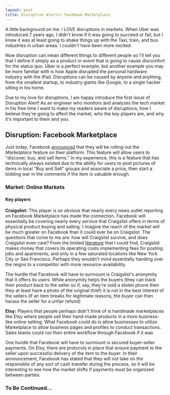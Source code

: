 ```yaml
---
layout: post
title: Disruption Alerts! Facebook Marketplace
---
```


A little background on me: I LOVE disruptions in markets. When Uber was introduced 7 years ago, I didn't know if it was going to succeed or fail, but I knew it was at least going to shake things up with the Taxi, train, and bus industries in urban areas. I couldn't have been more excited.

Now disruption can mean different things to different people so I'll tell you that I define it simply as a product or event that is going to cause discomfort for the status quo. Uber is a perfect example, but another example you may be more familiar with is how Apple disrupted the personal hardware industry with the iPad. Disruptions can be caused by anyone and anything, from the smallest startup, to industry giants like Google, to a single hacker sitting in his home.

Due to my love for disruptions, I am happy introduce the first issue of Disruption Alert! As an engineer who monitors and analyzes the tech market in his free time I want to make my readers aware of disruptions, how I believe they're going to affect the market, who the key players are, and why it's important to them and you.

## Disruption: Facebook Marketplace

Just today, Facebook [announced](http://newsroom.fb.com/news/2016/10/introducing-marketplace-buy-and-sell-with-your-local-community/) that they will be rolling out the <i>Marketplace</i> feature on their platform. This feature will allow users to "discover, buy, and sell items." In my experience, this is a feature that has technically always existed due to the ability for users to post pictures of items in local "Buy and Sell" groups and associate a price, then start a bidding war in the comments if the item is valuable enough.

### Market: Online Markets
#### Key players
<b>Craigslist:</b>
This player is so obvious that nearly every news outlet reporting on Facebook Marketplace has made the connection. Facebook will essentially be covering nearly every service that Craigslist offers in terms of physical product buying and selling. I imagine the reach of the market will be much greater on Facebook than it could ever be on Craigslist. The questions that come to me are: how will Craigslist survive, and does Craigslist even care? From the limited [literature](http://smallbusiness.chron.com/craigslist-money-27287.html) that I could find, Craigslist makes money that covers its operating costs implementing fees for posting jobs and apartments, and only in a few saturated locations like New York City or San Francisco. Perhaps they wouldn't mind essentially handing over the reigns to a competitor with more resource-availability.

The hurdle that Facebook will have to surmount is Craigslist's anonymity that it offers its users. While anonymity helps the buyers (they can track their product back to the seller so if, say, they're sold a stolen phone then they at least have a photo of the original thief) it is not in the best interest of the sellers (if an item breaks for legitimate reasons, the buyer can then harass the seller for a unfair refund)

<b>Etsy:</b> Players that people perhaps didn't think of is handmade marketplaces like Etsy where people sell their hand-made products in a more business-like online setting. What Facebook could do is allow businesses to utilize Marketplace to allow business pages and profiles to conduct transactions. Sales teams could run their entire workflow through Facebook if it was

One hurdle that Facebook will have to surmount is secured buyer-seller payments. On Etsy, there are protocols in place that ensure payment to the seller upon successful delivery of the item to the buyer. In their announcement, Facebook has stated that they will not take on the responsible of any sort of cash transfer during the process, so it will be interesting to see how the market shifts if payments must be organized between parties.

### To Be Continued...
